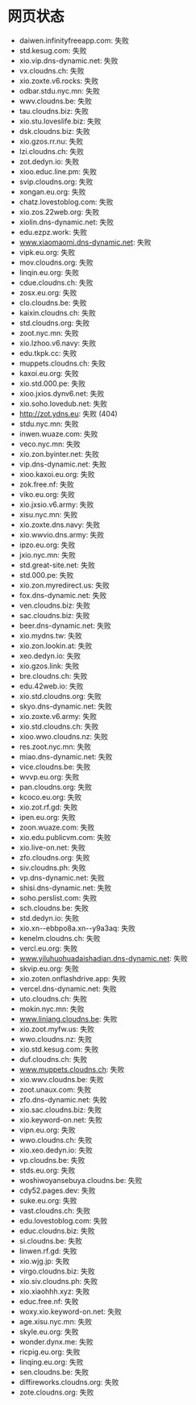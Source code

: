 # 网页状态
- daiwen.infinityfreeapp.com: 失败
- std.kesug.com: 失败
- xio.vip.dns-dynamic.net: 失败
- vx.cloudns.ch: 失败
- xio.zoxte.v6.rocks: 失败
- odbar.stdu.nyc.mn: 失败
- wwv.cloudns.be: 失败
- tau.cloudns.biz: 失败
- xio.stu.loveslife.biz: 失败
- dsk.cloudns.biz: 失败
- xio.gzos.rr.nu: 失败
- lzi.cloudns.ch: 失败
- zot.dedyn.io: 失败
- xioo.educ.line.pm: 失败
- svip.cloudns.org: 失败
- xongan.eu.org: 失败
- chatz.lovestoblog.com: 失败
- xio.zos.22web.org: 失败
- xiolin.dns-dynamic.net: 失败
- edu.ezpz.work: 失败
- www.xiaomaomi.dns-dynamic.net: 失败
- vipk.eu.org: 失败
- mov.cloudns.org: 失败
- linqin.eu.org: 失败
- cdue.cloudns.ch: 失败
- zosx.eu.org: 失败
- clo.cloudns.be: 失败
- kaixin.cloudns.ch: 失败
- std.cloudns.org: 失败
- zoot.nyc.mn: 失败
- xio.lzhoo.v6.navy: 失败
- edu.tkpk.cc: 失败
- muppets.cloudns.ch: 失败
- kaxoi.eu.org: 失败
- xio.std.000.pe: 失败
- xioo.jxios.dynv6.net: 失败
- xio.soho.lovedub.net: 失败
- http://zot.ydns.eu: 失败 (404)
- stdu.nyc.mn: 失败
- inwen.wuaze.com: 失败
- veco.nyc.mn: 失败
- xio.zon.byinter.net: 失败
- vip.dns-dynamic.net: 失败
- xioo.kaxoi.eu.org: 失败
- zok.free.nf: 失败
- viko.eu.org: 失败
- xio.jxsio.v6.army: 失败
- xisu.nyc.mn: 失败
- xio.zoxte.dns.navy: 失败
- xio.wwvio.dns.army: 失败
- ipzo.eu.org: 失败
- jxio.nyc.mn: 失败
- std.great-site.net: 失败
- std.000.pe: 失败
- xio.zon.myredirect.us: 失败
- fox.dns-dynamic.net: 失败
- ven.cloudns.biz: 失败
- sac.cloudns.biz: 失败
- beer.dns-dynamic.net: 失败
- xio.mydns.tw: 失败
- xio.zon.lookin.at: 失败
- xeo.dedyn.io: 失败
- xio.gzos.link: 失败
- bre.cloudns.ch: 失败
- edu.42web.io: 失败
- xio.std.cloudns.org: 失败
- skyo.dns-dynamic.net: 失败
- xio.zoxte.v6.army: 失败
- xio.std.cloudns.ch: 失败
- xioo.wwo.cloudns.nz: 失败
- res.zoot.nyc.mn: 失败
- miao.dns-dynamic.net: 失败
- vice.cloudns.be: 失败
- wvvp.eu.org: 失败
- pan.cloudns.org: 失败
- kcoco.eu.org: 失败
- xio.zot.rf.gd: 失败
- ipen.eu.org: 失败
- zoon.wuaze.com: 失败
- xio.edu.publicvm.com: 失败
- xio.live-on.net: 失败
- zfo.cloudns.org: 失败
- siv.cloudns.ph: 失败
- vp.dns-dynamic.net: 失败
- shisi.dns-dynamic.net: 失败
- soho.perslist.com: 失败
- sch.cloudns.be: 失败
- std.dedyn.io: 失败
- xio.xn--ebbpo8a.xn--y9a3aq: 失败
- kenelm.cloudns.ch: 失败
- vercl.eu.org: 失败
- www.yiluhuohuadaishadian.dns-dynamic.net: 失败
- skvip.eu.org: 失败
- xio.zoten.onflashdrive.app: 失败
- vercel.dns-dynamic.net: 失败
- uto.cloudns.ch: 失败
- mokin.nyc.mn: 失败
- www.liniang.cloudns.be: 失败
- xio.zoot.myfw.us: 失败
- wwo.cloudns.nz: 失败
- xio.std.kesug.com: 失败
- duf.cloudns.ch: 失败
- www.muppets.cloudns.ch: 失败
- xio.wwv.cloudns.be: 失败
- zoot.unaux.com: 失败
- zfo.dns-dynamic.net: 失败
- xio.sac.cloudns.biz: 失败
- xio.keyword-on.net: 失败
- vipn.eu.org: 失败
- wwo.cloudns.ch: 失败
- xio.xeo.dedyn.io: 失败
- vp.cloudns.be: 失败
- stds.eu.org: 失败
- woshiwoyansebuya.cloudns.be: 失败
- cdy52.pages.dev: 失败
- suke.eu.org: 失败
- vast.cloudns.ch: 失败
- edu.lovestoblog.com: 失败
- educ.cloudns.biz: 失败
- si.cloudns.be: 失败
- linwen.rf.gd: 失败
- xio.wjg.jp: 失败
- virgo.cloudns.biz: 失败
- xio.siv.cloudns.ph: 失败
- xio.xiaohhh.xyz: 失败
- educ.free.nf: 失败
- woxy.xio.keyword-on.net: 失败
- age.xisu.nyc.mn: 失败
- skyle.eu.org: 失败
- wonder.dynx.me: 失败
- ricpig.eu.org: 失败
- linqing.eu.org: 失败
- sen.cloudns.be: 失败
- diffireworks.cloudns.org: 失败
- zote.cloudns.org: 失败
